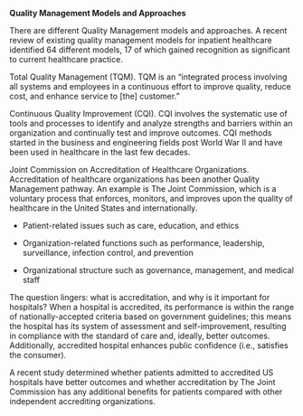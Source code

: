 **Quality Management Models and Approaches**

There are different Quality Management models and approaches. A recent review of existing quality management models for inpatient healthcare identified 64 different models, 17 of which gained recognition as significant to current healthcare practice.

Total Quality Management (TQM). TQM is an “integrated process involving all systems and employees in a continuous effort to improve quality, reduce cost, and enhance service to [the] customer.”

Continuous Quality Improvement (CQI). CQI involves the systematic use of tools and processes to identify and analyze strengths and barriers within an organization and continually test and improve outcomes. CQI methods started in the business and engineering fields post World War II and have been used in healthcare in the last few decades.

Joint Commission on Accreditation of Healthcare Organizations. Accreditation of healthcare organizations has been another Quality Management pathway. An example is The Joint Commission, which is a voluntary process that enforces, monitors, and improves upon the quality of healthcare in the United States and internationally.

- Patient-related issues such as care, education, and ethics

- Organization-related functions such as performance, leadership, surveillance, infection control, and prevention

- Organizational structure such as governance, management, and medical staff

The question lingers: what is accreditation, and why is it important for hospitals? When a hospital is accredited, its performance is within the range of nationally-accepted criteria based on government guidelines; this means the hospital has its system of assessment and self-improvement, resulting in compliance with the standard of care and, ideally, better outcomes. Additionally, accredited hospital enhances public confidence (i.e., satisfies the consumer).

A recent study determined whether patients admitted to accredited US hospitals have better outcomes and whether accreditation by The Joint Commission has any additional benefits for patients compared with other independent accrediting organizations.